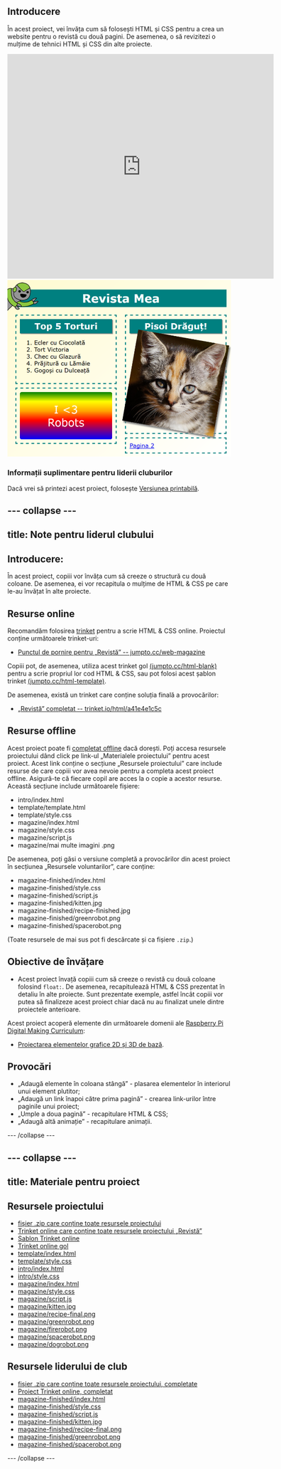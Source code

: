 ## Introducere

În acest proiect, vei învăța cum să folosești HTML și CSS pentru a crea un website pentru o revistă cu două pagini. De asemenea, o să revizitezi o mulțime de tehnici HTML și CSS din alte proiecte.

<div class="trinket">
  <iframe src="https://trinket.io/embed/html/2900d42bcc?outputOnly=true&start=result" width="600" height="505" frameborder="0" marginwidth="0" marginheight="0" allowfullscreen>
  </iframe>
  <img src="images/magazine-final.png">
</div>

### Informații suplimentare pentru liderii cluburilor

Dacă vrei să printezi acest proiect, folosește [Versiunea printabilă](https://projects.raspberrypi.org/ro-RO/projects/magazine/print).

--- collapse ---
---
title: Note pentru liderul clubului
---

## Introducere:

În acest proiect, copiii vor învăța cum să creeze o structură cu două coloane. De asemenea, ei vor recapitula o mulțime de HTML & CSS pe care le-au învățat în alte proiecte.

## Resurse online

Recomandăm folosirea [trinket](https://trinket.io/) pentru a scrie HTML & CSS online. Proiectul conține următoarele trinket-uri:

* [Punctul de pornire pentru „Revistă” -- jumpto.cc/web-magazine](http://jumpto.cc/web-magazine)

Copiii pot, de asemenea, utiliza acest trinket gol [(jumpto.cc/html-blank)](http://jumpto.cc/html-blank) pentru a scrie propriul lor cod HTML & CSS, sau pot folosi acest șablon trinket [(jumpto.cc/html-template)](http://jumpto.cc/html-template).

De asemenea, există un trinket care conține soluția finală a provocărilor:

* [„Revistă” completat -- trinket.io/html/a41e4e1c5c](https://trinket.io/html/2900d42bcc)

## Resurse offline

Acest proiect poate fi [completat offline](https://www.codeclubprojects.org/en-GB/resources/webdev-working-offline/) dacă dorești. Poți accesa resursele proiectului dând click pe link-ul „Materialele proiectului” pentru acest proiect. Acest link conține o secțiune „Resursele proiectului” care include resurse de care copiii vor avea nevoie pentru a completa acest proiect offline. Asigură-te că fiecare copil are acces la o copie a acestor resurse. Această secțiune include următoarele fișiere:

* intro/index.html
* template/template.html
* template/style.css
* magazine/index.html
* magazine/style.css
* magazine/script.js
* magazine/mai multe imagini .png

De asemenea, poți găsi o versiune completă a provocărilor din acest proiect în secțiunea „Resursele voluntarilor”, care conține:

* magazine-finished/index.html
* magazine-finished/style.css
* magazine-finished/script.js
* magazine-finished/kitten.jpg
* magazine-finished/recipe-finished.jpg
* magazine-finished/greenrobot.png
* magazine-finished/spacerobot.png

(Toate resursele de mai sus pot fi descărcate și ca fișiere `.zip`.)

## Obiective de învățare

* Acest proiect învață copiii cum să creeze o revistă cu două coloane folosind `float:`. De asemenea, recapitulează HTML & CSS prezentat în detaliu în alte proiecte. Sunt prezentate exemple, astfel încât copiii vor putea să finalizeze acest proiect chiar dacă nu au finalizat unele dintre proiectele anterioare. 

Acest proiect acoperă elemente din următoarele domenii ale [Raspberry Pi Digital Making Curriculum](https://rpf.io/curriculum):

* [Proiectarea elementelor grafice 2D și 3D de bază](https://www.raspberrypi.org/curriculum/design/creator).

## Provocări

* „Adaugă elemente în coloana stângă” - plasarea elementelor în interiorul unui element plutitor;
* „Adaugă un link înapoi către prima pagină” - crearea link-urilor între paginile unui proiect;
* „Umple a doua pagină” - recapitulare HTML & CSS;
* „Adaugă altă animație” - recapitulare animații.

--- /collapse ---

--- collapse ---
---
title: Materiale pentru proiect
---

## Resursele proiectului

* [fișier .zip care conține toate resursele proiectului](resources/magazine-project-resources.zip)
* [Trinket online care conține toate resursele proiectului „Revistă”](http://jumpto.cc/web-magazine)
* [Șablon Trinket online](http://jumpto.cc/trinket-template)
* [Trinket online gol](http://jumpto.cc/trinket-blank)
* [template/index.html](resources/template-index.html)
* [template/style.css](resources/template-style.css)
* [intro/index.html](resources/intro-index.html)
* [intro/style.css](resources/intro-style.css)
* [magazine/index.html](resources/magazine-index.html)
* [magazine/style.css](resources/magazine-style.css)
* [magazine/script.js](resources/magazine-script.js)
* [magazine/kitten.jpg](resources/magazine-kitten.jpg)
* [magazine/recipe-final.png](resources/magazine-recipe-final.png)
* [magazine/greenrobot.png](resources/magazine-greenrobot.png)
* [magazine/firerobot.png](resources/magazine-firerobot.png)
* [magazine/spacerobot.png](resources/magazine-spacerobot.png)
* [magazine/dogrobot.png](resources/magazine-dogrobot.png)

## Resursele liderului de club

* [fișier .zip care conține toate resursele proiectului, completate](resources/magazine-volunteer-resources.zip)
* [Proiect Trinket online, completat](https://trinket.io/html/2900d42bcc)
* [magazine-finished/index.html](resources/magazine-finished-index.html)
* [magazine-finished/style.css](resources/magazine-finished-style.css)
* [magazine-finished/script.js](resources/magazine-finished-script.js)
* [magazine-finished/kitten.jpg](resources/magazine-finished-kitten.jpg)
* [magazine-finished/recipe-final.png](resources/magazine-finished-recipe-final.png)
* [magazine-finished/greenrobot.png](resources/magazine-finished-greenrobot.png)
* [magazine-finished/spacerobot.png](resources/magazine-finished-spacerobot.png)

--- /collapse ---